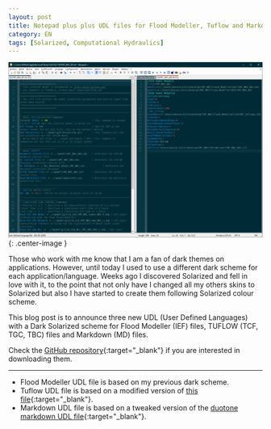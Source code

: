 ```yaml
---
layout: post
title: Notepad plus plus UDL files for Flood Modeller, Tuflow and Markdown on Solarized Dark colour scheme
category: EN
tags: [Solarized, Computational Hydraulics]
---
```


![_config.yml](/images/Posts/2020/2020-06-30_Image1.png "_config.yml"){: .center-image }

Those who work with me know that I am a fan of dark themes on applications. However, until today I used to use a different dark scheme for each application/language. Weeks ago I discovered Solarized and fell in love with it, to the point that not only have I changed all my others skins to Solarized but also I have started to create them following Solarized colour scheme.

This blog post is to announce three new UDL (User Defined Languages) with a Dark Solarized scheme for Flood Modeller (IEF) files, TUFLOW (TCF, TGC, TBC) files and Markdown (MD) files.

Check the [GitHub repository](https://github.com/RMRubert/Notepad-UDL){:target="_blank"} if you are interested in downloading them.

----

* Flood Modeller UDL file is based on my previous dark scheme.
* Tuflow UDL file is based on a modified version of [this file](https://wiki.tuflow.com/index.php?title=NotepadPlusPlus_Highlighting){:target="_blank"}.
* Markdown UDL file is based on a tweaked version of the [duotone markdown UDL file](https://github.com/webketje/notepad-plus-plus-duotone-dark-theme/blob/master/userDefineLangs/userDefinedLang-markdown.xml){:target="_blank"}. 